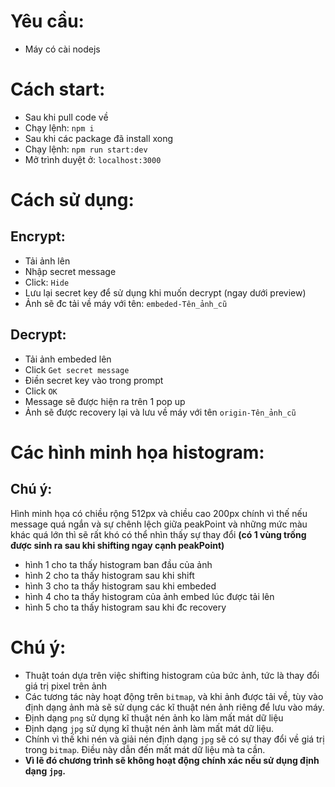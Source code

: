 # **Yêu cầu:**
- Máy có cài nodejs

# **Cách start:**
-   Sau khi pull code về
-   Chạy lệnh: `npm i`
-   Sau khi các package đã install xong
-   Chạy lệnh: `npm run start:dev`
-   Mở trình duyệt ở: `localhost:3000`

# **Cách sử dụng:**
## Encrypt:
-   Tải ảnh lên
-   Nhập secret message
-   Click: `Hide`
-   Lưu lại secret key để sử dụng khi muốn decrypt (ngay dưới preview)
-   Ảnh sẽ đc tải về máy với tên: `embeded-Tên_ảnh_cũ`

## Decrypt:
-   Tải ảnh embeded lên
-   Click `Get secret message`
-   Điền secret key vào trong prompt
-   Click `OK`
-   Message sẽ được hiện ra trên 1 pop up
-   Ảnh sẽ được recovery lại và lưu về máy với tên `origin-Tên_ảnh_cũ`

# **Các hình minh họa histogram:**
## Chú ý:
Hình minh họa có chiều rộng 512px và chiều cao 200px chính vì thế nếu message quá ngắn và sự chênh lệch giữa peakPoint và những mức màu khác quá lớn thì sẽ rất khó có thể nhìn thấy sự thay đổi **(có 1 vùng trống được sinh ra sau khi shifting ngay cạnh peakPoint)**

-   hình 1 cho ta thấy histogram ban đầu của ảnh
-   hình 2 cho ta thấy histogram sau khi shift
-   hình 3 cho ta thấy histogram sau khi embeded
-   hình 4 cho ta thấy histogram của ảnh embed lúc được tải lên
-   hình 5 cho ta thấy histogram sau khi đc recovery

# **Chú ý:**
-   Thuật toán dựa trên việc shifting histogram của bức ảnh, tức là thay đổi giá trị pixel trên ảnh
-   Các tương tác này hoạt động trên `bitmap`, và khi ảnh được tải về, tùy vào định dạng ảnh mà sẽ sử dụng các kĩ thuật nén ảnh riêng để lưu vào máy.
-   Định dạng `png` sử dụng kĩ thuật nén ảnh ko làm mất mát dữ liệu
-   Định dạng `jpg` sử dụng kĩ thuật nén ảnh làm mất mát dữ liệu.
-   Chính vì thế khi nén và giải nén định dạng `jpg` sẽ có sự thay đổi về giá trị trong `bitmap`. Điều này dẫn đến mất mát dữ liệu mà ta cần.
-   **Vì lẽ đó chương trình sẽ không hoạt động chính xác nếu sử dụng định dạng `jpg`.** 